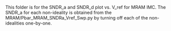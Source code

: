 This folder is for the SNDR_a and SNDR_d plot vs. V_ref for MRAM IMC. 
The SNDR_a for each non-ideality is obtained from the MRAM/Pbar_MRAM_SNDRa_Vref_Swp.py by turning off each of the non-idealities one-by-one. 
